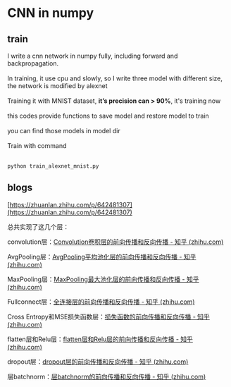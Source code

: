 # CNN in numpy 
## train
I write a cnn network in numpy fully, including forward and backpropagation.<br><br>
In training, it use cpu and slowly, so I write three model with different size, the network is modified by alexnet<br><br>
Training it with MNIST dataset, **it’s precision can > 90%**, it's training now<br><br>
this codes provide functions to save model and restore model to train<br><br>
you can find those models in model dir<br><br>
Train with command<br><br>
```
python train_alexnet_mnist.py
```
## blogs
[https://zhuanlan.zhihu.com/p/642481307](https://zhuanlan.zhihu.com/p/642481307)<br>

总共实现了这几个层：

convolution层：[Convolution卷积层的前向传播和反向传播 - 知乎 (zhihu.com)](https://zhuanlan.zhihu.com/p/642200457)

AvgPooling层：[AvgPooling平均池化层的前向传播和反向传播 - 知乎 (zhihu.com)](https://zhuanlan.zhihu.com/p/642168553)

MaxPooling层：[MaxPooling最大池化层的前向传播和反向传播 - 知乎 (zhihu.com)](https://zhuanlan.zhihu.com/p/642116285)

Fullconnect层：[全连接层的前向传播和反向传播 - 知乎 (zhihu.com)](https://zhuanlan.zhihu.com/p/642043155)

Cross Entropy和MSE损失函数层：[损失函数的前向传播和反向传播 - 知乎 (zhihu.com)](https://zhuanlan.zhihu.com/p/642025009)

flatten层和Relu层：[flatten层和Relu层的前向传播和反向传播 - 知乎 (zhihu.com)](https://zhuanlan.zhihu.com/p/642418295)

dropout层：[dropout层的前向传播和反向传播 - 知乎 (zhihu.com)](https://zhuanlan.zhihu.com/p/642418780)

层batchnorm：[层batchnorm的前向传播和反向传播 - 知乎 (zhihu.com)](https://zhuanlan.zhihu.com/p/642444380)

